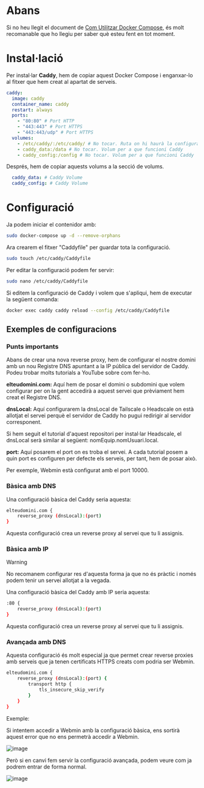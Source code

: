 # Abans
Si no heu llegit el document de [Com Utilitzar Docker Compose](https://github.com/Otorexer/SerLliure/blob/main/Tutorials/ComUtilitzarDockerCompose.md), és molt recomanable que ho llegiu per saber què esteu fent en tot moment.

# Instal·lació
Per instal·lar **Caddy**, hem de copiar aquest Docker Compose i enganxar-lo al fitxer que hem creat al apartat de serveis.

```yaml
caddy:
  image: caddy
  container_name: caddy
  restart: always
  ports:
    - "80:80" # Port HTTP
    - "443:443" # Port HTTPS
    - "443:443/udp" # Port HTTPS
  volumes:
    - /etc/caddy/:/etc/caddy/ # No tocar. Ruta on hi haurà la configuració de Caddy
    - caddy_data:/data # No tocar. Volum per a que funcioni Caddy
    - caddy_config:/config # No tocar. Volum per a que funcioni Caddy
```

Després, hem de copiar aquests volums a la secció de volums.

```yaml
  caddy_data: # Caddy Volume
  caddy_config: # Caddy Volume
```

# Configuració
Ja podem iniciar el contenidor amb:

```bash
sudo docker-compose up -d --remove-orphans
```

Ara crearem el fitxer "Caddyfile" per guardar tota la configuració.

```bash
sudo touch /etc/caddy/Caddyfile
```

Per editar la configuració podem fer servir:

```bash
sudo nano /etc/caddy/Caddyfile
```

Si editem la configuració de Caddy i volem que s'apliqui, hem de executar la següent comanda:

```bash
docker exec caddy caddy reload --config /etc/caddy/Caddyfile
```

## Exemples de configuracions
### Punts importants
Abans de crear una nova reverse proxy, hem de configurar el nostre domini amb un nou Registre DNS apuntant a la IP pública del servidor de Caddy. Podeu trobar molts tutorials a YouTube sobre com fer-ho.

**elteudomini.com:** Aquí hem de posar el domini o subdomini que volem configurar per on la gent accedirà a aquest servei que prèviament hem creat el Registre DNS.

**dnsLocal:** Aquí configurarem la dnsLocal de Tailscale o Headscale on està allotjat el servei perquè el servidor de Caddy ho pugui redirigir al servidor corresponent.

Si hem seguit el tutorial d'aquest repositori per instal·lar Headscale, el dnsLocal serà similar al següent: nomEquip.nomUsuari.local.

**port:** Aquí posarem el port on es troba el servei. A cada tutorial posem a quin port es configuren per defecte els serveis, per tant, hem de posar això.

Per exemple, Webmin està configurat amb el port 10000.

### Bàsica amb DNS
Una configuració bàsica del Caddy seria aquesta:

```bash
elteudomini.com {
    reverse_proxy (dnsLocal):(port)
}
```

Aquesta configuració crea un reverse proxy al servei que tu li assignis.

### Bàsica amb IP
>[!WARNING]
>No recomanem configurar res d'aquesta forma ja que no és pràctic i només podem tenir un servei allotjat a la vegada.

Una configuració bàsica del Caddy amb IP seria aquesta:

```bash
:80 {
    reverse_proxy (dnsLocal):(port)
}
```

Aquesta configuració crea un reverse proxy al servei que tu li assignis.

### Avançada amb DNS
Aquesta configuració és molt especial ja que permet crear reverse proxies amb serveis que ja tenen certificats HTTPS creats com podria ser Webmin.

```bash
elteudomini.com {
    reverse_proxy (dnsLocal):(port) {
        transport http {
            tls_insecure_skip_verify
        }
    }
}
```

Exemple:

Si intentem accedir a Webmin amb la configuració bàsica, ens sortirà aquest error que no ens permetrà accedir a Webmin.

![image](https://github.com/Otorexer/SerLliure/assets/118485801/e531fa58-50f9-44a6-8859-affb239612c3)

Però si en canvi fem servir la configuració avançada, podem veure com ja podrem entrar de forma normal.

![image](https://github.com/Otorexer/SerLliure/assets/118485801/3bca2670-6f7a-41c4-8d65-af33f97cfd79)
